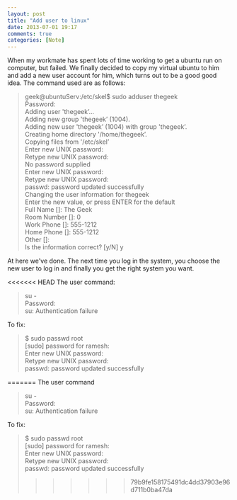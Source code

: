 ```yaml
---
layout: post
title: "Add user to linux"
date: 2013-07-01 19:17
comments: true
categories: [Note]
---
```


When my workmate has spent lots of time working to get a ubuntu run on computer, but failed. We finally decided to copy my virtual ubuntu to him and add a new user account for him, which turns out to be a good good idea.
The command used are as follows:

>geek@ubuntuServ:/etc/skel$ sudo adduser thegeek    
>Password:                                          
>Adding user 'thegeek’…                             
>Adding new group 'thegeek’ (1004).                 
>Adding new user 'thegeek’ (1004) with group 'thegeek’.    
>Creating home directory '/home/thegeek’.                  
>Copying files from '/etc/skel’                            
>Enter new UNIX password:                                  
>Retype new UNIX password:                                 
>No password supplied                                      
>Enter new UNIX password:                                  
>Retype new UNIX password:                                 
>passwd: password updated successfully                     
>Changing the user information for thegeek                 
>Enter the new value, or press ENTER for the default       
>Full Name []: The Geek                                    
>Room Number []: 0                                         
>Work Phone []: 555-1212                                   
>Home Phone []: 555-1212                                   
>Other []:                                                 
>Is the information correct? [y/N] y                       

At here we've done. The next time you log in the system, you choose the new user to log in and finally you get the right system you want.

<<<<<<< HEAD
The user command:     

>su -      
>Password:        
>su: Authentication failure       

To fix:

>$ sudo passwd root     
>[sudo] password for ramesh:     
>Enter new UNIX password:     
>Retype new UNIX password:     
>passwd: password updated successfully     

=======
The user command 
>su -    
>Password:    
>su: Authentication failure    

To fix:   
>$ sudo passwd root    
>[sudo] password for ramesh:   
>Enter new UNIX password:    
>Retype new UNIX password:   
>passwd: password updated successfully    
>>>>>>> 79b9fe158175491dc4dd37903e96d711b0ba47da
